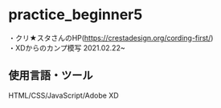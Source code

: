 # practice_beginner5
・クリ★スタさんのHP(https://crestadesign.org/cording-first/)  
・XDからのカンプ模写 2021.02.22~  
## 使用言語・ツール  
HTML/CSS/JavaScript/Adobe XD
 
